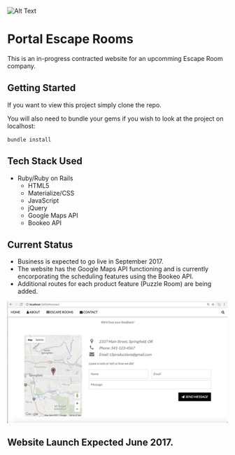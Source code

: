 ![Alt Text](https://github.com/atokatly/portal/blob/master/app/assets/images/portal_logo_fill.png)
# Portal Escape Rooms
This is an in-progress contracted website for an upcomming Escape Room company. 
## Getting Started

If you want to view this project simply clone the repo.

You will also need to bundle your gems if you wish to look at the project on localhost:
    
    bundle install

## Tech Stack Used
- Ruby/Ruby on Rails
    + HTML5
    + Materialize/CSS
    + JavaScript
    + jQuery
    + Google Maps API
    + Bookeo API 
    
## Current Status
+ Business is expected to go live in September 2017. 
+ The website has the Google Maps API functioning and is currently encorporating the scheduling features using the Bookeo API.
+ Additional routes for each product feature (Puzzle Room) are being added. 

![Alt Text](https://github.com/atokatly/labyrinth/blob/master/app/assets/images/Screen%20Shot%202017-05-30%20at%2010.01.38%20AM.png)

## Website Launch Expected June 2017. 

